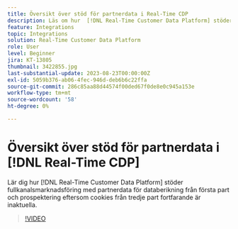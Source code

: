 ```yaml
---
title: Översikt över stöd för partnerdata i Real-Time CDP
description: Läs om hur  [!DNL Real-Time Customer Data Platform] stöder fullkanalsmarknadsföring med partnerdata för databerikning från första part och prospektering eftersom cookies från tredje part fortfarande är inaktuella. 
feature: Integrations
topic: Integrations
solution: Real-Time Customer Data Platform
role: User
level: Beginner
jira: KT-13805
thumbnail: 3422855.jpg
last-substantial-update: 2023-08-23T00:00:00Z
exl-id: 5059b376-ab06-4fec-946d-deb6b6c22ffa
source-git-commit: 286c85aa88d44574f00ded67f0de8e0c945a153e
workflow-type: tm+mt
source-wordcount: '58'
ht-degree: 0%

---
```


# Översikt över stöd för partnerdata i [!DNL Real-Time CDP]

Lär dig hur [!DNL Real-Time Customer Data Platform] stöder fullkanalsmarknadsföring med partnerdata för databerikning från första part och prospektering eftersom cookies från tredje part fortfarande är inaktuella. 

>[!VIDEO](https://video.tv.adobe.com/v/3449693/?learn=on&enablevpops&captions=swe)
